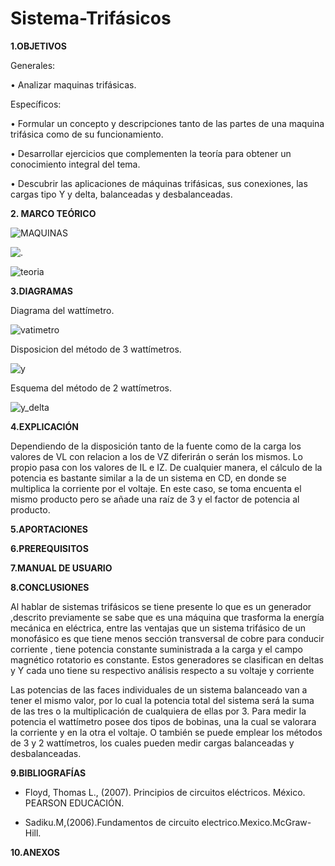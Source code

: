 # Sistema-Trifásicos

**1.OBJETIVOS**

Generales:

•	Analizar maquinas trifásicas.

Específicos:

•	Formular un concepto y descripciones tanto de las partes de una maquina trifásica como de su funcionamiento. 

•	Desarrollar ejercicios que complementen la teoría para obtener un conocimiento integral del tema.

•	Descubrir las aplicaciones de máquinas trifásicas, sus conexiones, las cargas tipo Y y delta, balanceadas y desbalanceadas. 

**2. MARCO TEÓRICO**

![MAQUINAS](https://github.com/Katherine01-Arevalo/Sistema-Trifasicos/blob/main/img/1trifasicas.PNG)

![.](https://github.com/Katherine01-Arevalo/Sistema-Trifasicos/blob/main/img/Mapa_An%C3%A1lisis_Trifasicos.png)

![teoria](https://github.com/Katherine01-Arevalo/Sistema-Trifasicos/blob/main/img/teoria.png)

**3.DIAGRAMAS**

Diagrama del wattímetro. 

![vatimetro](https://github.com/Katherine01-Arevalo/Sistema-Trifasicos/blob/main/img/vatimetro.png)

Disposicion del método de 3 wattímetros.

![y](https://github.com/Katherine01-Arevalo/Sistema-Trifasicos/blob/main/img/y.png)

Esquema del método de 2 wattímetros.

![y_delta](https://github.com/Katherine01-Arevalo/Sistema-Trifasicos/blob/main/img/y_delta.png)

**4.EXPLICACIÓN**

Dependiendo de la disposición tanto de la fuente como de la carga los valores de VL con relacion a los de VZ diferirán o serán los mismos. Lo propio pasa con los valores de IL e IZ. De cualquier manera, el cálculo de la potencia es bastante similar a la de un sistema en CD, en donde se multiplica la corriente por el voltaje. En este caso, se toma encuenta el mismo producto pero se añade una raíz de 3 y el factor de potencia al producto. 

**5.APORTACIONES**

**6.PREREQUISITOS**

**7.MANUAL DE USUARIO**

**8.CONCLUSIONES**

Al hablar de sistemas trifásicos se  tiene presente lo que es un generador ,descrito previamente se sabe que es una máquina que trasforma la energía  mecánica en eléctrica, entre las ventajas que un sistema trifásico de un  monofásico es que tiene menos sección transversal de cobre para conducir corriente , tiene potencia constante suministrada a la carga y el campo magnético rotatorio es constante. Estos generadores se clasifican en deltas  y Y cada uno tiene su respectivo análisis respecto a su voltaje y corriente 

Las potencias de las faces individuales de un sistema balanceado van a tener el mismo valor, por lo cual la potencia total del sistema será la suma de las tres o la multiplicación de cualquiera de ellas por 3. Para medir la potencia el wattímetro posee dos tipos de bobinas, una la cual se valorara la corriente y en la otra el voltaje. O también se puede emplear los métodos de 3 y 2 wattímetros, los cuales pueden medir cargas balanceadas y desbalanceadas.  

**9.BIBLIOGRAFÍAS**

- Floyd, Thomas L., (2007). Principios de circuitos eléctricos. México. PEARSON EDUCACIÓN.

- Sadiku.M,(2006).Fundamentos de circuito electrico.Mexico.McGraw-Hill.



**10.ANEXOS**

